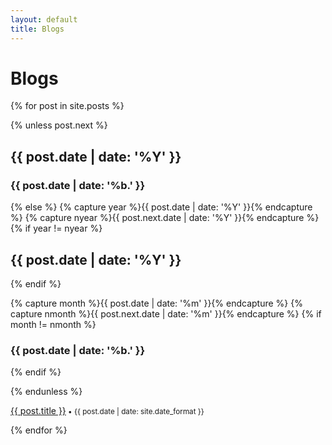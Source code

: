 ```yaml
---
layout: default
title: Blogs
---
```


# Blogs

{% for post in site.posts %}

<div class="mainpage2">

{% unless post.next %}
<h2>{{ post.date | date: '%Y' }}</h2>

<div class="leftcolumn2">
<h3>{{ post.date | date: '%b.' }}</h3> 
</div>

{% else %}
  {% capture year %}{{ post.date | date: '%Y' }}{% endcapture %}
  {% capture nyear %}{{ post.next.date | date: '%Y' }}{% endcapture %}
  {% if year != nyear %}
  <h2>{{ post.date | date: '%Y' }}</h2>
  {% endif %}
  
  {% capture month %}{{ post.date | date: '%m' }}{% endcapture %}
  {% capture nmonth %}{{ post.next.date | date: '%m' }}{% endcapture %}
  {% if month != nmonth %}
  <div class="leftcolumn2">
  <h3>{{ post.date | date: '%b.' }}</h3> 
  </div>
  {% endif %}
  
{% endunless %}

<div class="rightcolumn2">
<p><a href="{{ post.url | prepend: site.baseurl }}">{{ post.title }}</a><small> • {{ post.date | date: site.date_format }}</small></p>
</div>

</div>

{% endfor %}


